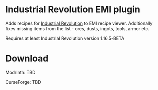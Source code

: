 # Industrial Revolution EMI plugin
Adds recipes for [Industrial Revolution](https://github.com/GabrielOlvH/Industrial-Revolution) to EMI recipe viewer. Additionally fixes missing items from the list - ores, dusts, ingots, tools, armor etc.

Requires at least Industrial Revolution version 1.16.5-BETA

# Download

Modrinth: TBD

CurseForge: TBD

